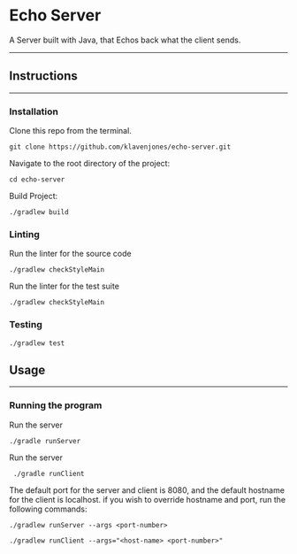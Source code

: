 # Echo Server

A Server built with Java, that Echos back what the client sends.

---


## Instructions 

---

### Installation

Clone this repo from the terminal.

```
git clone https://github.com/klavenjones/echo-server.git   
```

Navigate to the root directory of the project:

```
cd echo-server
```

Build Project: 

```
./gradlew build
```


### Linting 

Run the linter for the source code

```
./gradlew checkStyleMain
```

Run the linter for the test suite

```
./gradlew checkStyleMain
```


### Testing

```
./gradlew test
```


## Usage
___


### Running the program

Run the server

```
./gradle runServer
```

Run the server

```
 ./gradle runClient
```

The default port for the server and client is 8080, and the default hostname for the client is localhost. if you wish to override hostname and port, run the following commands:

```
./gradlew runServer --args <port-number>
```

```
./gradlew runClient --args="<host-name> <port-number>"
```